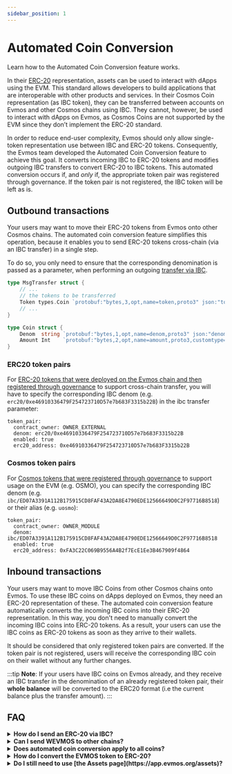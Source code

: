 ```yaml
---
sidebar_position: 1
---
```


# Automated Coin Conversion

Learn how to the Automated Coin Conversion feature works.

In their
[ERC-20](https://ethereum.org/en/developers/docs/standards/tokens/erc-20/)
representation, assets can be used to interact with dApps using the EVM. This
standard allows developers to build applications that are interoperable with
other products and services. In their Cosmos Coin representation (as IBC token),
they can be transferred between accounts on Evmos and other Cosmos chains using
IBC. They cannot, however, be used to interact with dApps on Evmos, as Cosmos
Coins are not supported by the EVM since they don’t implement the ERC-20
standard.

In order to reduce end-user complexity, Evmos should only allow single-token
representation use between IBC and ERC-20 tokens. Consequently, the Evmos team
developed the Automated Coin Conversion feature to achieve this goal. It
converts incoming IBC to ERC-20 tokens and modifies outgoing IBC transfers to
convert ERC-20 to IBC tokens. This automated conversion occurs if, and *only*
if, the appropriate token pair was registered through governance. If the token
pair is not registered, the IBC token will be left as is.

## Outbound transactions

Your users may want to move their ERC-20 tokens from Evmos onto other Cosmos chains.
The automated coin conversion feature simplifies this operation, because it enables you
to send ERC-20 tokens cross-chain (via an IBC transfer) in a single step.

To do so, you only need to ensure that the corresponding denomination is passed
as a parameter, when performing an outgoing [transfer via IBC](https://ibc.cosmos.network/main/apps/transfer/messages.html#msgtransfer).


```go
type MsgTransfer struct {
	// ...
	// the tokens to be transferred
	Token types.Coin `protobuf:"bytes,3,opt,name=token,proto3" json:"token"`
	// ...
}

type Coin struct {
	Denom  string `protobuf:"bytes,1,opt,name=denom,proto3" json:"denom,omitempty"`
	Amount Int    `protobuf:"bytes,2,opt,name=amount,proto3,customtype=Int" json:"amount"`
}
```

### ERC20 token pairs

For [ERC-20 tokens that were deployed on the Evmos chain and then registered through governance](./erc20-registration.md) to support cross-chain transfer, you will have to specify the
corresponding IBC denom (e.g. `erc20/0xe46910336479F254723710D57e7b683F3315b22B`)
in the ibc transfer parameter:

```
token_pair:
  contract_owner: OWNER_EXTERNAL
  denom: erc20/0xe46910336479F254723710D57e7b683F3315b22B
  enabled: true
  erc20_address: 0xe46910336479F254723710D57e7b683F3315b22B
```

### Cosmos token pairs

For [Cosmos tokens that were registered through governance](./cosmos-coin-registration.md) to support usage on
the EVM (e.g. OSMO), you can specify the corresponding IBC denom (e.g.
`ibc/ED07A3391A112B175915CD8FAF43A2DA8E4790EDE12566649D0C2F97716B8518`) or their
alias (e.g. `uosmo`):

```
token_pair:
  contract_owner: OWNER_MODULE
  denom: ibc/ED07A3391A112B175915CD8FAF43A2DA8E4790EDE12566649D0C2F97716B8518
  enabled: true
  erc20_address: 0xFA3C22C069B9556A4B2f7EcE1Ee3B467909f4864
```

## Inbound transactions

Your users may want to move IBC Coins from other Cosmos chains onto Evmos.
To use these IBC coins on dApps deployed on Evmos, they need an ERC-20 representation of these.
The automated coin conversion feature automatically converts the incoming IBC coins into their ERC-20 representation.
In this way, you don't need to manually convert the incoming IBC coins into ERC-20 tokens.
As a result, your users can use the IBC coins as ERC-20 tokens as soon as they arrive to their wallets.

It should be considered that only registered token pairs are converted.
If the token pair is not registered,
users will receive the corresponding IBC coin on their wallet without any further changes.

:::tip
**Note**: If your users have IBC coins on Evmos already,
and they receive an IBC transfer in the denomination of an already registered token pair,
their **whole balance** will be converted to the ERC20 format
(i.e the current balance plus the transfer amount).
:::

## FAQ

<details>

<summary><b>How do I send an ERC-20 via IBC?</b></summary>

With the new automated coin conversion feature, you can send ERC-20 via IBC right away.
The conversion step is done automatically under the hood.
To do this operation you only need to specify the corresponding denomination on the `MsgTransfer` struct.
For example, if we want to send an ERC-20 token called `TestCoin` via IBC,
use `Token.Denom = "erc20/<test-coin-contract-address>"`.
Keep in mind that to perform this operation, you need to
[register the token pair](./erc20-registration.md) previously.

</details>

<details>

<summary><b>Can I send WEVMOS to other chains?</b></summary>

WEVMOS transfers are not supported at the moment.
However, you can unwrap manually the WEVMOS tokens
using the [Evmos dashboard](https://app.evmos.org/assets) or [Diffusion](https://app.diffusion.fi/).
Then you can perform a regular IBC transfer using the EVMOS tokens.

</details>

<details>

<summary><b>Does automated coin conversion apply to all coins?</b></summary>

The automated coin conversion covers all IBC coins and ERC-20 tokens
as long as the appropriate token mapping was registered through governance
([guide to register an ERC-20 token](./erc20-registration.md)).
If the token pair is not registered, the IBC coin will be left as is.
Additionally, EVMOS token conversion is not automated.
Considering that the EVMOS token is used for staking and paying gas fees,
the team decided to exclude the native token automated conversion.
Thus, the user experience is not undermined by this feature.

</details>

<details>

<summary><b>How do I convert the EVMOS token to ERC-20?</b></summary>

The conversion from EVMOS token to WEVMOS is not automated.
If you want to convert EVMOS tokens into its ERC-20 representation,
you will need to use [the Assets page](https://app.evmos.org/assets).

</details>

<details>

<summary><b>Do I still need to use [the Assets page](https://app.evmos.org/assets)?</b></summary>

Yes! If you want to convert EVMOS tokens into their ERC-20 representation,
you will need to do it manually on [the Assets page](https://app.evmos.org/assets).
EVMOS token automated conversion was excluded in this feature
because it is used for staking, governance and paying for gas on the EVM.
Additionally, you can still manually convert IBC coins to ERC-20 tokens.
On top of that, the assets page allows you to see all your token balances.

</details>
